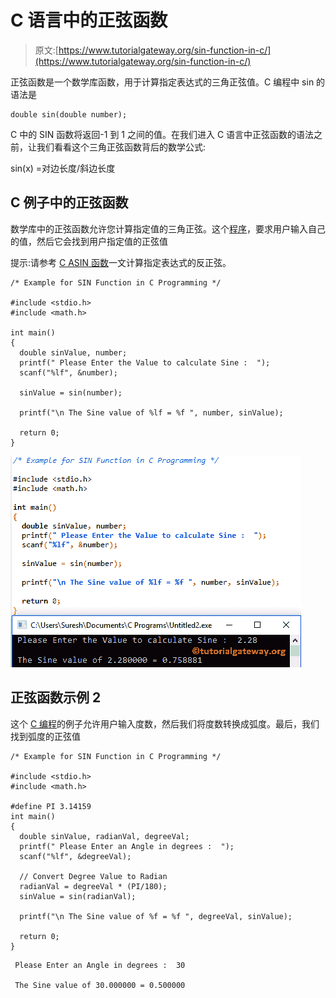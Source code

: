 # C 语言中的正弦函数

> 原文:[https://www.tutorialgateway.org/sin-function-in-c/](https://www.tutorialgateway.org/sin-function-in-c/)

正弦函数是一个数学库函数，用于计算指定表达式的三角正弦值。C 编程中 sin 的语法是

```
double sin(double number);
```

C 中的 SIN 函数将返回-1 到 1 之间的值。在我们进入 C 语言中正弦函数的语法之前，让我们看看这个三角正弦函数背后的数学公式:

sin(x) =对边长度/斜边长度

## C 例子中的正弦函数

数学库中的正弦函数允许您计算指定值的三角正弦。这个[程序](https://www.tutorialgateway.org/c-programming-examples/)，要求用户输入自己的值，然后它会找到用户指定值的正弦值

提示:请参考 [C ASIN 函数](https://www.tutorialgateway.org/asin-function-c/)一文计算指定表达式的反正弦。

```
/* Example for SIN Function in C Programming */

#include <stdio.h>
#include <math.h>

int main()
{
  double sinValue, number;
  printf(" Please Enter the Value to calculate Sine :  ");
  scanf("%lf", &number);

  sinValue = sin(number);

  printf("\n The Sine value of %lf = %f ", number, sinValue);

  return 0;
}
```

![SIN Function in C programming 1](img/46254052982c25a7f67a4796dd94e725.png)

## 正弦函数示例 2

这个 [C 编程](https://www.tutorialgateway.org/c-programming/)的例子允许用户输入度数，然后我们将度数转换成弧度。最后，我们找到弧度的正弦值

```
/* Example for SIN Function in C Programming */

#include <stdio.h>
#include <math.h>

#define PI 3.14159
int main()
{
  double sinValue, radianVal, degreeVal;
  printf(" Please Enter an Angle in degrees :  ");
  scanf("%lf", &degreeVal);

  // Convert Degree Value to Radian 
  radianVal = degreeVal * (PI/180);
  sinValue = sin(radianVal);

  printf("\n The Sine value of %f = %f ", degreeVal, sinValue);

  return 0;
}
```

```
 Please Enter an Angle in degrees :  30

 The Sine value of 30.000000 = 0.500000
```